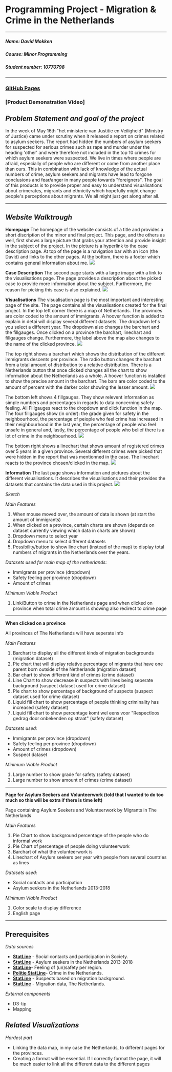 # Programming Project - Migration & Crime in the Netherlands

---

##### ***Name***: David Mokken
##### ***Course***: Minor Programming
##### ***Student number***: 10770798

---
### [GitHub Pages]((https://davidmokken.github.io/Project/index.html))  
### [Product Demonstration Video]

***__Problem Statement and goal of the project__***
---
In the week of May 16th "het ministerie van Justitie en Veiligheid" (Ministry of Justice) came under scrutiny when it released a report on crimes related to asylum seekers. 
The report had hidden the numbers of asylum seekers for suspected for serious crimes such as rape and murder under the heading 'other' and were therefore not included in the top 10 crimes for which asylum seekers were suspected. 
We live in times where people are afraid, especially of people who are different or come from another place than ours.
This in combination with lack of knowledge of the actual numbers of crime, asylum seekers and migrants have lead to forgone conclusions and fear/anger in many people towards "foreigners".
The goal of this products is to provide proper and easy to understand visualisations about crimerates, migrants and ethnicity which hopefully might change people's perceptions about migrants. We all might just get along after all.

---

***__Website Walktrough__***
---
**Homepage**
The homepage of the website consists of a title and provides a short discription of the minor and final project. This page, and the others as well, first shows a large picture that grabs your attention and provide insight in the subject of the project. In the picture is a hyperlink to the case description page. At top of the page is a navigation bar with an icon (the David) and links to the other pages. At the bottom, there is a footer which contains general information about me.
![](images/homepage.jpg)

**Case Description**
The second page starts with a large image with a link to the visualisations page. The page provides a description about the picked case to provide more information about the subject. Furthermore, the reason for picking this case is also explained.
![](images/case.jpg)

**Visualisations**
The visualisation page is the most important and interesting page of the site. The page contains all the visualisations created for the final project.
In the top left corner there is a map of Netherlands. The provinces are color coded to the amount of immigrants. A hoover function is added to explain in detai will display several different datasets.  The dropdown let's you select a different year. The dropdown also changes the barchart and the fillgauges. Once clicked on a province the barchart, linechart and fillgauges change. Furthermore, the label above the map also changes to the name of the clicked province. 
![](images/mapnl.jpg)

The top right shows a barchart which shows the distribution of the different immigrants descents per province. The radio button changes the barchart from a total amount of distribution to a relative distribution. There is a Netherlands button that once clicked changes all the chart to show information about the Netherlands as a whole. A hoover function is installed to show the precise amount in the barchart. The bars are color coded to the amount of percent with the darker color showing the lesser amount.
![](images/barchart.jpg)

The bottom left shows 4 fillgauges. They show relevent information as simple numbers and percentages in regards to data concerning safety feeling. All Fillgauges react to the dropdown and click function in the map. The four fillgauges show (in order): the grade given for safety in the neighbourhood, the percentage of peiople who feel crime has increased in their neighbourhood in the last year, the percentage of people who feel unsafe in general and, lastly, the percentage of people who belief there is a lot of crime in the neighbourhood.
![](images/fillgauge.jpg)

The bottom right shows a linechart that shows amount of registered crimes over 5 years in a given province. Several different crimes were picked that were hidden in the report that was mentionned in the case. The linechart reacts to the province chosen/clicked in the map.
![](images/linechart.jpg)

**Information**
The last page shows information and pictures about the different visualisations. It describes the visualisations and their provides the datasets that contains the data used in this project.
![](images/information.jpg)

*Sketch*

*Main Features*
1. When mouse moved over, the amount of data is shown (at start the amount of immigrants)
1. When clicked on a province, certain charts are shown (depends on dataset currently viewing which data in charts are shown)
1. Dropdown menu to select year
1. Dropdown menu to select different datasets
1. Possibility/button to show line chart (instead of the map) to display total numbers of migrants in the Netherlands over the years.


*Datasets used for main map of the netherlands:*
- Immigrants per province (dropdown)
- Safety feeling per province (dropdown)
- Amount of crimes

*Minimum Viable Product*
1. Link/Button to crime in the Netherlands page and when clicked on province when total crime amount is showing also redirect to crime page

---

**When clicked on a province**

All provinces of The Netherlands will have seperate info

*Main Features*
1. Barchart to display all the different kinds of migration backgrounds (migration dataset)
1. Pie chart that will display relative percentage of migrants that have one parent born outside of the Netherlands (migration dataset)
1. Bar chart to show different kind of crimes (crime dataset)
1. Line Chart to show decrease in suspects with lines being seperate background (suspect dataset used for crime dataset)
1. Pie chart to show percentage of background of suspects (suspect dataset used for crime dataset)
1. Liquid fill chart to show percentage of people thinking criminality has increased (safety dataset)
1. Liquid fill chart to show percentage komt wel eens voor "Respectloos gedrag door onbekenden op straat" (safety dataset)


*Datasets used:*
- Immigrants per province (dropdown)
- Safety feeling per province (dropdown)
- Amount of crimes (dropdown)
- Suspect dataset

*Minimum Viable Product*
1. Large number to show grade for safety (safety dataset)
1. Large number to show amount of crimes (crime dataset)

---

**Page for Asylum Seekers and Volunteerwork (told that I wanted to do too much so this will be extra if there is time left)**

Page containing Asylum Seekers and Volunteerwork by Migrants in The Netherlands

*Main Features*
1. Pie Chart to show background percentage of the people who do informal work
1. Pie Chart of percentage of people doing volunteerwork
1. Barchart of what the volunteerwork is
1. Linechart of Asylum seekers per year with people from several countries as lines

*Datasets used:*
- Social contacts and participation
- Asylum seekers in the Netherlands 2013-2018

*Minimum Viable Product*
1. Color scale to display difference
2. English page

---

__Prerequisites__
---

*Data sources*
- __[StatLine](https://opendata.cbs.nl/statline/#/CBS/nl/dataset/82249NED/table?ts=1558540015099)__ - Social contacts and participation in Society.
- __[StatLine](https://opendata.cbs.nl/statline/#/CBS/nl/dataset/83102NED/table?ts=1558540301270)__ - Asylum seekers in the Netherlands 2013-2018
- __[StatLine](https://opendata.cbs.nl/statline/#/CBS/nl/dataset/81877NED/table?ts=1558540316272)__- Feeling of (un)safety per region.
- __[Politie StatLine](https://data.politie.nl/#/Politie/nl/dataset/47013NED/table?ts=1558538256717)__- Crime in the Netherlands.
- __[StatLine](https://opendata.cbs.nl/statline/#/CBS/nl/dataset/81947NED/table?ts=1558540317309)__ - Suspects based on migration background.
- __[StatLine](https://opendata.cbs.nl/statline/#/CBS/nl/dataset/70072ned/table?ts=1558635886803)__ - Migration data, The Netherlands.

*External components*
- D3-tip
- Mapping

*Related Visualizations*
- 
*Hardest part*
- Linking the data map, in my case the Netherlands, to different pages for the provinces.
- Creating a format will be essential. If I correctly format the page, it will be much easier to link all the different data to the different pages
